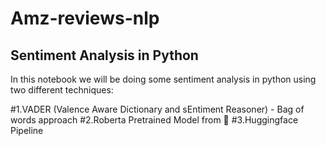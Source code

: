 # Amz-reviews-nlp

## Sentiment Analysis in Python
In this notebook we will be doing some sentiment analysis in python using two different techniques:

#1.VADER (Valence Aware Dictionary and sEntiment Reasoner) - Bag of words approach
#2.Roberta Pretrained Model from 🤗
#3.Huggingface Pipeline

